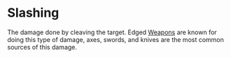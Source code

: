 # Slashing

The damage done by cleaving the target. Edged [Weapons](../Items/Equipment/Weapons.md) are known for doing this type of damage, axes, swords, and knives are the most common sources of this damage.
